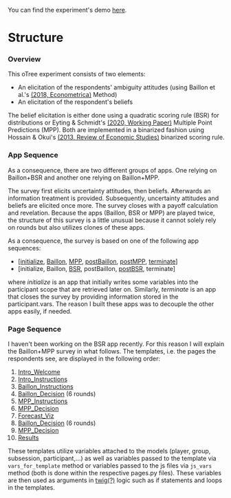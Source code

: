You can find the experiment's demo [here](https://forecastsurvey.herokuapp.com/demo/). 

# Structure
### Overview
This oTree experiment consists of two elements: 
- An elicitation of the respondents' ambiguity attitudes 
(using Baillon et al.'s [(2018, Econometrica)]( https://doi.org/10.3982/ECTA14370)  Method)
- An elicitation of the respondent's beliefs

The belief elicitation is either done using a quadratic scoring rule (BSR) for distributions or Eyting & Schmidt's 
[(2020, Working Paper)](https://download.uni-mainz.de/RePEc/pdf/Discussion_Paper_1818.pdf)
Multiple Point Predictions (MPP). Both are implemented in a binarized fashion using Hossain & Okui's 
[(2013, Review of Economic Studies)](https://www.jstor.org/stable/43551453) 
binarized scoring rule.

### App Sequence
As a consequence, there are two different groups of apps. One relying on Baillon+BSR and another one relying on 
Baillon+MPP.

The survey first elicits uncertainty attitudes, then beliefs. Afterwards an information treatment is 
provided. Subsequently, uncertainty attitudes and beliefs are elicited once more. The survey closes with
a payoff calculation and revelation. Because the apps (Baillon, BSR or MPP) are played twice, the structure of this 
survey is a little unusual because it cannot solely rely on rounds but also utilizes clones of these apps.

As a consequence, the survey is based on one of the following app sequences: 
- [[initialize](initialize), [Baillon](Baillon), [MPP](MPP), [postBaillon](postBaillon), [postMPP](postMPP), 
[terminate](terminate)]
- [initialize, Baillon, [BSR](BSR), postBaillon, [postBSR](postBSR), terminate]

where _initialize_ is an app that initially writes some variables into the participant scope that are 
retrieved later on. Similarly, _terminate_ is an app that closes the survey by providing information stored
in the participant.vars. The reason I built these apps was to decouple the other apps easily, if needed.

### Page Sequence 
I haven't been working on the BSR app recently. For this reason I will explain the Baillon+MPP survey in what follows.
The templates, i.e. the pages the respondents see, are displayed in the following order:
1. [Intro_Welcome](initialize/templates/initialize/Intro_Welcome.html)
2. [Intro_Instructions](initialize/templates/initialize/Intro_Instructions.html)
3. [Baillon_Instructions](Baillon/templates/Baillon/Baillon_Instructions.html)
4. [Baillon_Decision](Baillon/templates/Baillon/Baillon_Decision.html) (6 rounds)
5. [MPP_Instructions](MPP/templates/MPP/MPP_Instructions.html)
6. [MPP_Decision](MPP/templates/MPP/MPP_Decision.html)
7. [Forecast_Viz](Baillon/templates/Baillon/Forecast_Viz.html)
8. [Baillon_Decision](Baillon/templates/Baillon/Baillon_Decision.html) (6 rounds)
9. [MPP_Decision](MPP/templates/MPP/MPP_Decision.html)
10. [Results](terminate/templates/terminate/Results.html)

These templates utilize variables attached to the models (player, group, subsession, participant,...) as well as
variables passed to the template via `vars_for_template` method or variables passed to the js files via `js_vars` method
(both is done within the respective pages.py files). These variables are then used as arguments in 
[twig(?)](https://twig.symfony.com/doc/2.x/intro.html) logic such as if statements and loops in the templates.



